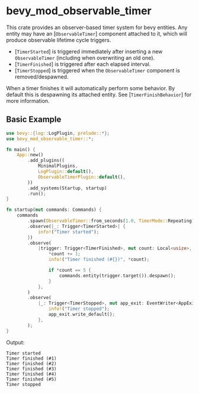 # bevy_mod_observable_timer

This crate provides an observer-based timer system for bevy entities. Any entity may have an [`ObservableTimer`]
component attached to it, which will produce observable lifetime cycle triggers.

- [`TimerStarted`] is triggered immediately after inserting a new `ObservableTimer` (including when overwriting
  an old one).
- [`TimerFinished`] is triggered after each elapsed interval.
- [`TimerStopped`] is triggered when the `ObservableTimer` component is removed/despawned.

When a timer finishes it will automatically perform some behavior. By default this is despawning its attached entity.
See [`TimerFinishBehavior`] for more information.

## Basic Example

```rust
use bevy::{log::LogPlugin, prelude::*};
use bevy_mod_observable_timer::*;

fn main() {
    App::new()
        .add_plugins((
            MinimalPlugins,
            LogPlugin::default(),
            ObservableTimerPlugin::default(),
        ))
        .add_systems(Startup, startup)
        .run();
}

fn startup(mut commands: Commands) {
    commands
        .spawn(ObservableTimer::from_seconds(1.0, TimerMode::Repeating))
        .observe(|_: Trigger<TimerStarted>| {
            info!("Timer started");
        })
        .observe(
            |trigger: Trigger<TimerFinished>, mut count: Local<usize>, mut commands: Commands| {
                *count += 1;
                info!("Timer finished (#{})", *count);

                if *count == 5 {
                    commands.entity(trigger.target()).despawn();
                }
            },
        )
        .observe(
            |_: Trigger<TimerStopped>, mut app_exit: EventWriter<AppExit>| {
                info!("Timer stopped");
                app_exit.write_default();
            },
        );
}
```

Output:
```text
Timer started
Timer finished (#1)
Timer finished (#2)
Timer finished (#3)
Timer finished (#4)
Timer finished (#5)
Timer stopped
```
